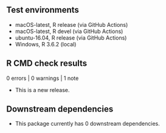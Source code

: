 ## Test environments
* macOS-latest, R release (via GitHub Actions)
* macOS-latest, R devel   (via GitHub Actions)
* ubuntu-16.04, R release (via GitHub Actions)
* Windows,      R 3.6.2   (local)

## R CMD check results

0 errors | 0 warnings | 1 note

* This is a new release.

## Downstream dependencies

* This package currently has 0 downstream dependencies.
